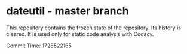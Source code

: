 # dateutil - master branch

This repository contains the frozen state of the repository.
Its history is cleared. It is used only for static code
analysis with Codacy.

Commit Time: 1728522165